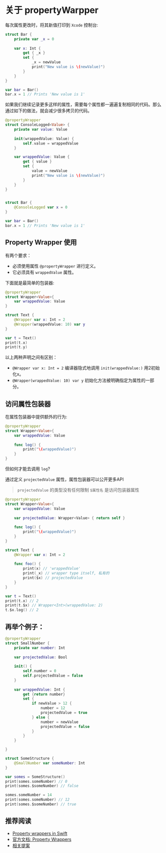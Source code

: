 # 关于 propertyWarpper

每次属性更改时，将其新值打印到 `Xcode` 控制台:

```swift
struct Bar {
    private var _x = 0
    
    var x: Int {
        get { _x }
        set {
            _x = newValue
            print("New value is \(newValue)") 
        }
    }
}

var bar = Bar()
bar.x = 1 // Prints 'New value is 1'
```

如果我们继续记录更多这样的属性，需要每个属性都一遍遍复制相同的代码。那么通过如下的做法，就会减少很多拷贝的代码。

```swift
@propertyWrapper
struct ConsoleLogged<Value> {
    private var value: Value
    
    init(wrappedValue: Value) {
        self.value = wrappedValue
    }

    var wrappedValue: Value {
        get { value }
        set { 
            value = newValue
            print("New value is \(newValue)") 
        }
    }
}


struct Bar {
    @ConsoleLogged var x = 0
}

var bar = Bar()
bar.x = 1 // Prints 'New value is 1'
```

## Property Wrapper 使用

有两个要求：

* 必须使用属性 `@propertyWrapper` 进行定义。
* 它必须具有 `wrappedValue` 属性。

下面就是最简单的包装器:

```swift
@propertyWrapper
struct Wrapper<Value>{
    var wrappedValue: Value
}

struct Text {
    @Wrapper var x: Int = 2
    @Wrapper(wrappedValue: 10) var y
}

var t = Text()
print(t.x) 
print(t.y)
```

以上两种声明之间有区别：

* `@Wrapper var x: Int = 2` 编译器隐式地调用 `init(wrappedValue:)` 用2初始化x。
* `@Wrapper(wrappedValue: 10) var y` 初始化方法被明确指定为属性的一部分。


## 访问属性包装器

在属性包装器中提供额外的行为:

```swift
@propertyWrapper
struct Wrapper<Value>{
    var wrappedValue: Value
    
    func log() {
        print("\(wrappedValue)")
    }
}
```

但如何才能去调用 `log`?

通过定义 `projectedValue` 属性，属性包装器可以公开更多API

> `projectedValue` 的类型没有任何限制
> `$属性名` 是访问包装器属性

```swift
@propertyWrapper
struct Wrapper<Value>{
    var wrappedValue: Value
    
    var projectedValue: Wrapper<Value> { return self }
    
    func log() {
        print("\(wrappedValue)")
    }
}

struct Text {
    @Wrapper var x: Int = 2
    
    func foo() {
        print(x) // 'wrappedValue'
        print(_x) // wrapper type itself, 私有的
        print($x) // projectedValue
    }
}

var t = Text()
print(t.x) // 2
print(t.$x) // Wrapper<Int>(wrappedValue: 2)
t.$x.log() // 2
```

## 再举个例子：

```swift
@propertyWrapper
struct SmallNumber {
    private var number: Int
    
    var projectedValue: Bool
    
    init() {
        self.number = 0
        self.projectedValue = false
    }
    
    var wrappedValue: Int {
        get {return number}
        set {
            if newValue > 12 {
                number = 12
                projectedValue = true
            } else {
                number = newValue
                projectedValue = false
            }
        }
    }

}

struct SomeStructure {
    @SmallNumber var someNumber: Int
}

var somes = SomeStructure()
print(somes.someNumber) // 0
print(somes.$someNumber) // false

somes.someNumber = 14
print(somes.someNumber) // 12
print(somes.$someNumber) // true
```

## 推荐阅读

* [Property wrappers in Swift](https://www.swiftbysundell.com/articles/property-wrappers-in-swift/)
* [官方文档: Property Wrappers](https://docs.swift.org/swift-book/LanguageGuide/Properties.html#ID617)
* [相关提案](https://github.com/apple/swift-evolution/blob/master/proposals/0258-property-wrappers.md)
